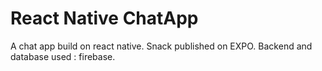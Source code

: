 # React Native ChatApp 
A chat app build on react native. Snack published on EXPO. Backend and database used : firebase.

